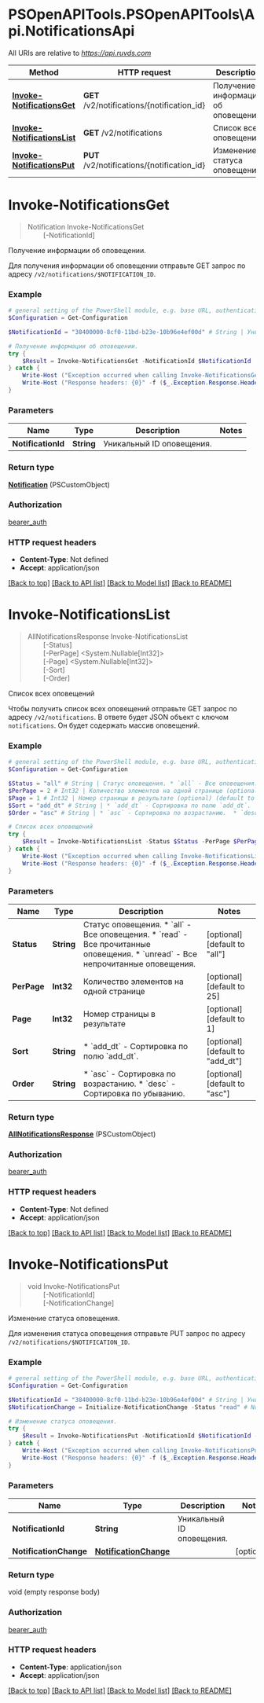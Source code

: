 # PSOpenAPITools.PSOpenAPITools\Api.NotificationsApi

All URIs are relative to *https://api.ruvds.com*

Method | HTTP request | Description
------------- | ------------- | -------------
[**Invoke-NotificationsGet**](NotificationsApi.md#Invoke-NotificationsGet) | **GET** /v2/notifications/{notification_id} | Получение информации об оповещении.
[**Invoke-NotificationsList**](NotificationsApi.md#Invoke-NotificationsList) | **GET** /v2/notifications | Список всех оповещений
[**Invoke-NotificationsPut**](NotificationsApi.md#Invoke-NotificationsPut) | **PUT** /v2/notifications/{notification_id} | Изменение статуса оповещения.


<a id="Invoke-NotificationsGet"></a>
# **Invoke-NotificationsGet**
> Notification Invoke-NotificationsGet<br>
> &nbsp;&nbsp;&nbsp;&nbsp;&nbsp;&nbsp;&nbsp;&nbsp;[-NotificationId] <String><br>

Получение информации об оповещении.

Для получения информации об оповещении отправьте GET запрос по адресу `/v2/notifications/$NOTIFICATION_ID`.

### Example
```powershell
# general setting of the PowerShell module, e.g. base URL, authentication, etc
$Configuration = Get-Configuration

$NotificationId = "38400000-8cf0-11bd-b23e-10b96e4ef00d" # String | Уникальный ID оповещения.

# Получение информации об оповещении.
try {
    $Result = Invoke-NotificationsGet -NotificationId $NotificationId
} catch {
    Write-Host ("Exception occurred when calling Invoke-NotificationsGet: {0}" -f ($_.ErrorDetails | ConvertFrom-Json))
    Write-Host ("Response headers: {0}" -f ($_.Exception.Response.Headers | ConvertTo-Json))
}
```

### Parameters

Name | Type | Description  | Notes
------------- | ------------- | ------------- | -------------
 **NotificationId** | **String**| Уникальный ID оповещения. | 

### Return type

[**Notification**](Notification.md) (PSCustomObject)

### Authorization

[bearer_auth](../README.md#bearer_auth)

### HTTP request headers

 - **Content-Type**: Not defined
 - **Accept**: application/json

[[Back to top]](#) [[Back to API list]](../README.md#documentation-for-api-endpoints) [[Back to Model list]](../README.md#documentation-for-models) [[Back to README]](../README.md)

<a id="Invoke-NotificationsList"></a>
# **Invoke-NotificationsList**
> AllNotificationsResponse Invoke-NotificationsList<br>
> &nbsp;&nbsp;&nbsp;&nbsp;&nbsp;&nbsp;&nbsp;&nbsp;[-Status] <String><br>
> &nbsp;&nbsp;&nbsp;&nbsp;&nbsp;&nbsp;&nbsp;&nbsp;[-PerPage] <System.Nullable[Int32]><br>
> &nbsp;&nbsp;&nbsp;&nbsp;&nbsp;&nbsp;&nbsp;&nbsp;[-Page] <System.Nullable[Int32]><br>
> &nbsp;&nbsp;&nbsp;&nbsp;&nbsp;&nbsp;&nbsp;&nbsp;[-Sort] <String><br>
> &nbsp;&nbsp;&nbsp;&nbsp;&nbsp;&nbsp;&nbsp;&nbsp;[-Order] <String><br>

Список всех оповещений

Чтобы получить список всех оповещений отправьте GET запрос по адресу `/v2/notifications`.  В ответе будет JSON объект с ключом `notifications`. Он будет содержать массив оповещений. 

### Example
```powershell
# general setting of the PowerShell module, e.g. base URL, authentication, etc
$Configuration = Get-Configuration

$Status = "all" # String | Статус оповещения. * `all` - Все оповещения. * `read` - Все прочитанные оповещения. * `unread` - Все непрочитанные оповещения. (optional) (default to "all")
$PerPage = 2 # Int32 | Количество элементов на одной странице (optional) (default to 25)
$Page = 1 # Int32 | Номер страницы в результате (optional) (default to 1)
$Sort = "add_dt" # String | * `add_dt` - Сортировка по полю `add_dt`.  (optional) (default to "add_dt")
$Order = "asc" # String | * `asc` - Сортировка по возрастанию.  * `desc` - Сортировка по убыванию.  (optional) (default to "asc")

# Список всех оповещений
try {
    $Result = Invoke-NotificationsList -Status $Status -PerPage $PerPage -Page $Page -Sort $Sort -Order $Order
} catch {
    Write-Host ("Exception occurred when calling Invoke-NotificationsList: {0}" -f ($_.ErrorDetails | ConvertFrom-Json))
    Write-Host ("Response headers: {0}" -f ($_.Exception.Response.Headers | ConvertTo-Json))
}
```

### Parameters

Name | Type | Description  | Notes
------------- | ------------- | ------------- | -------------
 **Status** | **String**| Статус оповещения. * &#x60;all&#x60; - Все оповещения. * &#x60;read&#x60; - Все прочитанные оповещения. * &#x60;unread&#x60; - Все непрочитанные оповещения. | [optional] [default to &quot;all&quot;]
 **PerPage** | **Int32**| Количество элементов на одной странице | [optional] [default to 25]
 **Page** | **Int32**| Номер страницы в результате | [optional] [default to 1]
 **Sort** | **String**| * &#x60;add_dt&#x60; - Сортировка по полю &#x60;add_dt&#x60;.  | [optional] [default to &quot;add_dt&quot;]
 **Order** | **String**| * &#x60;asc&#x60; - Сортировка по возрастанию.  * &#x60;desc&#x60; - Сортировка по убыванию.  | [optional] [default to &quot;asc&quot;]

### Return type

[**AllNotificationsResponse**](AllNotificationsResponse.md) (PSCustomObject)

### Authorization

[bearer_auth](../README.md#bearer_auth)

### HTTP request headers

 - **Content-Type**: Not defined
 - **Accept**: application/json

[[Back to top]](#) [[Back to API list]](../README.md#documentation-for-api-endpoints) [[Back to Model list]](../README.md#documentation-for-models) [[Back to README]](../README.md)

<a id="Invoke-NotificationsPut"></a>
# **Invoke-NotificationsPut**
> void Invoke-NotificationsPut<br>
> &nbsp;&nbsp;&nbsp;&nbsp;&nbsp;&nbsp;&nbsp;&nbsp;[-NotificationId] <String><br>
> &nbsp;&nbsp;&nbsp;&nbsp;&nbsp;&nbsp;&nbsp;&nbsp;[-NotificationChange] <PSCustomObject><br>

Изменение статуса оповещения.

Для изменения статуса оповещения отправьте PUT запрос по адресу `/v2/notifications/$NOTIFICATION_ID`.

### Example
```powershell
# general setting of the PowerShell module, e.g. base URL, authentication, etc
$Configuration = Get-Configuration

$NotificationId = "38400000-8cf0-11bd-b23e-10b96e4ef00d" # String | Уникальный ID оповещения.
$NotificationChange = Initialize-NotificationChange -Status "read" # NotificationChange |  (optional)

# Изменение статуса оповещения.
try {
    $Result = Invoke-NotificationsPut -NotificationId $NotificationId -NotificationChange $NotificationChange
} catch {
    Write-Host ("Exception occurred when calling Invoke-NotificationsPut: {0}" -f ($_.ErrorDetails | ConvertFrom-Json))
    Write-Host ("Response headers: {0}" -f ($_.Exception.Response.Headers | ConvertTo-Json))
}
```

### Parameters

Name | Type | Description  | Notes
------------- | ------------- | ------------- | -------------
 **NotificationId** | **String**| Уникальный ID оповещения. | 
 **NotificationChange** | [**NotificationChange**](NotificationChange.md)|  | [optional] 

### Return type

void (empty response body)

### Authorization

[bearer_auth](../README.md#bearer_auth)

### HTTP request headers

 - **Content-Type**: application/json
 - **Accept**: application/json

[[Back to top]](#) [[Back to API list]](../README.md#documentation-for-api-endpoints) [[Back to Model list]](../README.md#documentation-for-models) [[Back to README]](../README.md)

